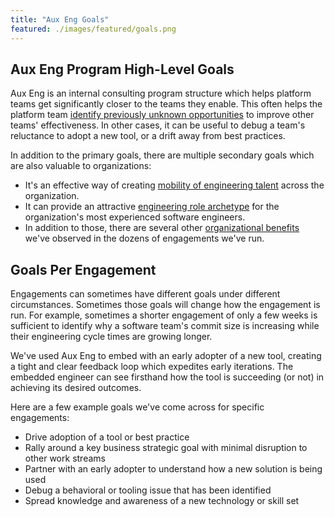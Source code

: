 ```yaml
---
title: "Aux Eng Goals"
featured: ./images/featured/goals.png
---
```


## Aux Eng Program High-Level Goals

Aux Eng is an internal consulting program structure which helps platform teams
get significantly closer to the teams they enable. This often helps the platform
team [identify previously unknown opportunities](platforms/) to improve other
teams' effectiveness. In other cases, it can be useful to debug a team's
reluctance to adopt a new tool, or a drift away from best practices.

In addition to the primary goals, there are multiple secondary goals which are
also valuable to organizations:

- It's an effective way of creating [mobility of engineering talent](mobility/)
  across the organization.
- It can provide an attractive [engineering role archetype](careers/) for the
  organization's most experienced software engineers.
- In addition to those, there are several other [organizational
  benefits](diffusion/) we've observed in the dozens of engagements we've run.

## Goals Per Engagement

Engagements can sometimes have different goals under different circumstances.
Sometimes those goals will change how the engagement is run. For example,
sometimes a shorter engagement of only a few weeks is sufficient to identify why
a software team's commit size is increasing while their engineering cycle times
are growing longer.

We've used Aux Eng to embed with an early adopter of a new tool, creating a tight
and clear feedback loop which expedites early iterations. The embedded engineer
can see firsthand how the tool is succeeding (or not) in achieving its desired
outcomes.

Here are a few example goals we've come across for specific engagements:

- Drive adoption of a tool or best practice
- Rally around a key business strategic goal with minimal disruption to other
  work streams
- Partner with an early adopter to understand how a new solution is being used
- Debug a behavioral or tooling issue that has been identified
- Spread knowledge and awareness of a new technology or skill set
